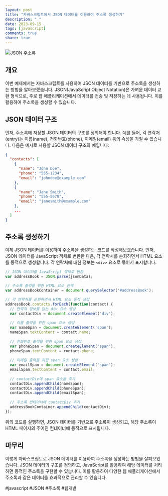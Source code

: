```yaml
---
layout: post
title: "자바스크립트에서 JSON 데이터를 이용하여 주소록 생성하기"
description: " "
date: 2023-09-15
tags: [javascript]
comments: true
share: true
---
```


![JSON 주소록](https://example.com/address-book.png)

## 개요

이번 예제에서는 자바스크립트를 사용하여 JSON 데이터를 기반으로 주소록을 생성하는 방법을 알아보겠습니다. JSON(JavaScript Object Notation)은 가벼운 데이터 교환 형식으로, 주로 웹 애플리케이션에서 데이터를 전송 및 저장하는 데 사용됩니다. 이를 활용하여 주소록을 생성할 수 있습니다.

## JSON 데이터 구조

먼저, 주소록에 저장할 JSON 데이터의 구조를 정의해야 합니다. 예를 들어, 각 연락처(entry)는 이름(name), 전화번호(phone), 이메일(email) 등의 속성을 가질 수 있습니다. 다음은 예시로 사용할 JSON 데이터 구조의 예입니다:

```json
{
  "contacts": [
    {
      "name": "John Doe",
      "phone": "555-1234",
      "email": "johndoe@example.com"
    },
    {
      "name": "Jane Smith",
      "phone": "555-5678",
      "email": "janesmith@example.com"
    },
    ...
  ]
}
```

## 주소록 생성하기

이제 JSON 데이터를 이용하여 주소록을 생성하는 코드를 작성해보겠습니다. 먼저, JSON 데이터를 JavaScript 객체로 변환한 다음, 각 연락처를 순회하면서 HTML 요소를 동적으로 생성합니다. 각 연락처에 대한 정보는 `<div>` 요소로 묶어서 표시합니다.

```javascript
// JSON 데이터를 JavaScript 객체로 변환
var addressBook = JSON.parse(jsonData);

// 주소록 출력을 위한 HTML 요소 선택
var addressBookContainer = document.querySelector('#addressBook');

// 각 연락처를 순회하면서 HTML 요소 동적 생성
addressBook.contacts.forEach(function(contact) {
  // 연락처 정보를 담는 div 요소 생성
  var contactDiv = document.createElement('div');
  
  // 이름 출력을 위한 span 요소 생성
  var nameSpan = document.createElement('span');
  nameSpan.textContent = contact.name;
  
  // 전화번호 출력을 위한 span 요소 생성
  var phoneSpan = document.createElement('span');
  phoneSpan.textContent = contact.phone;
  
  // 이메일 출력을 위한 span 요소 생성
  var emailSpan = document.createElement('span');
  emailSpan.textContent = contact.email;
  
  // contactDiv에 span 요소들 추가
  contactDiv.appendChild(nameSpan);
  contactDiv.appendChild(phoneSpan);
  contactDiv.appendChild(emailSpan);
  
  // 주소록 컨테이너에 contactDiv 추가
  addressBookContainer.appendChild(contactDiv);
});
```

위의 코드를 실행하면, JSON 데이터를 기반으로 주소록이 생성되고, 해당 주소록이 HTML 페이지의 주어진 컨테이너에 동적으로 표시됩니다.

## 마무리

이렇게 자바스크립트로 JSON 데이터를 이용하여 주소록을 생성하는 방법을 살펴보았습니다. JSON 데이터의 구조를 정의하고, JavaScript를 활용하여 해당 데이터를 처리하면 동적인 주소록을 구현할 수 있습니다. 이를 활용하여 다양한 웹 애플리케이션에서 주소록과 같은 데이터를 효과적으로 관리할 수 있습니다.

#javascript #JSON #주소록 #웹개발